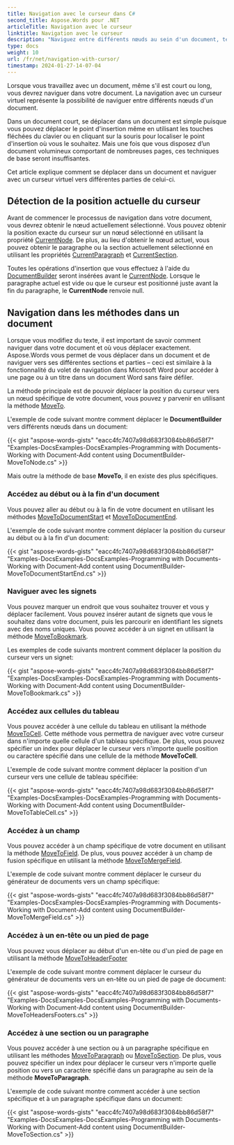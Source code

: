 ```yaml
---
title: Navigation avec le curseur dans C#
second_title: Aspose.Words pour .NET
articleTitle: Navigation avec le curseur
linktitle: Navigation avec le curseur
description: "Naviguez entre différents nœuds au sein d'un document, tels qu'un paragraphe, un signet ou un caractère spécifique à l'aide de C#."
type: docs
weight: 10
url: /fr/net/navigation-with-cursor/
timestamp: 2024-01-27-14-07-04
---
```


Lorsque vous travaillez avec un document, même s'il est court ou long, vous devrez naviguer dans votre document. La navigation avec un curseur virtuel représente la possibilité de naviguer entre différents nœuds d'un document.

Dans un document court, se déplacer dans un document est simple puisque vous pouvez déplacer le point d'insertion même en utilisant les touches fléchées du clavier ou en cliquant sur la souris pour localiser le point d'insertion où vous le souhaitez. Mais une fois que vous disposez d’un document volumineux comportant de nombreuses pages, ces techniques de base seront insuffisantes.

Cet article explique comment se déplacer dans un document et naviguer avec un curseur virtuel vers différentes parties de celui-ci.

## Détection de la position actuelle du curseur

Avant de commencer le processus de navigation dans votre document, vous devrez obtenir le nœud actuellement sélectionné. Vous pouvez obtenir la position exacte du curseur sur un nœud sélectionné en utilisant la propriété [CurrentNode](https://reference.aspose.com/words/fr/net/aspose.words/documentbuilder/currentnode/). De plus, au lieu d'obtenir le nœud actuel, vous pouvez obtenir le paragraphe ou la section actuellement sélectionné en utilisant les propriétés [CurrentParagraph](https://reference.aspose.com/words/fr/net/aspose.words/documentbuilder/currentparagraph/) et [CurrentSection](https://reference.aspose.com/words/fr/net/aspose.words/documentbuilder/currentsection/).

Toutes les opérations d'insertion que vous effectuez à l'aide du [DocumentBuilder](https://reference.aspose.com/words/fr/net/aspose.words/documentbuilder/) seront insérées avant le [CurrentNode](https://reference.aspose.com/words/fr/net/aspose.words/documentbuilder/currentnode/). Lorsque le paragraphe actuel est vide ou que le curseur est positionné juste avant la fin du paragraphe, le **CurrentNode** renvoie null.

## Navigation dans les méthodes dans un document

Lorsque vous modifiez du texte, il est important de savoir comment naviguer dans votre document et où vous déplacer exactement. Aspose.Words vous permet de vous déplacer dans un document et de naviguer vers ses différentes sections et parties – ceci est similaire à la fonctionnalité du volet de navigation dans Microsoft Word pour accéder à une page ou à un titre dans un document Word sans faire défiler.

La méthode principale est de pouvoir déplacer la position du curseur vers un nœud spécifique de votre document, vous pouvez y parvenir en utilisant la méthode [MoveTo](https://reference.aspose.com/words/fr/net/aspose.words/documentbuilder/moveto/).

L'exemple de code suivant montre comment déplacer le **DocumentBuilder** vers différents nœuds dans un document:

{{< gist "aspose-words-gists" "eacc4fc7407a98d683f3084bb86d58f7" "Examples-DocsExamples-DocsExamples-Programming with Documents-Working with Document-Add content using DocumentBuilder-MoveToNode.cs" >}}

Mais outre la méthode de base **MoveTo**, il en existe des plus spécifiques.

### Accédez au début ou à la fin d'un document

Vous pouvez aller au début ou à la fin de votre document en utilisant les méthodes [MoveToDocumentStart](https://reference.aspose.com/words/fr/net/aspose.words/documentbuilder/movetodocumentstart/) et [MoveToDocumentEnd](https://reference.aspose.com/words/fr/net/aspose.words/documentbuilder/movetodocumentend/).

L'exemple de code suivant montre comment déplacer la position du curseur au début ou à la fin d'un document:

{{< gist "aspose-words-gists" "eacc4fc7407a98d683f3084bb86d58f7" "Examples-DocsExamples-DocsExamples-Programming with Documents-Working with Document-Add content using DocumentBuilder-MoveToDocumentStartEnd.cs" >}}

### Naviguer avec les signets

Vous pouvez marquer un endroit que vous souhaitez trouver et vous y déplacer facilement. Vous pouvez insérer autant de signets que vous le souhaitez dans votre document, puis les parcourir en identifiant les signets avec des noms uniques. Vous pouvez accéder à un signet en utilisant la méthode [MoveToBookmark](https://reference.aspose.com/words/fr/net/aspose.words/documentbuilder/movetobookmark/#movetobookmark/).

Les exemples de code suivants montrent comment déplacer la position du curseur vers un signet:

{{< gist "aspose-words-gists" "eacc4fc7407a98d683f3084bb86d58f7" "Examples-DocsExamples-DocsExamples-Programming with Documents-Working with Document-Add content using DocumentBuilder-MoveToBookmark.cs" >}}

### Accédez aux cellules du tableau

Vous pouvez accéder à une cellule du tableau en utilisant la méthode [MoveToCell](https://reference.aspose.com/words/fr/net/aspose.words/documentbuilder/movetocell/). Cette méthode vous permettra de naviguer avec votre curseur dans n'importe quelle cellule d'un tableau spécifique. De plus, vous pouvez spécifier un index pour déplacer le curseur vers n'importe quelle position ou caractère spécifié dans une cellule de la méthode **MoveToCell**.

L'exemple de code suivant montre comment déplacer la position d'un curseur vers une cellule de tableau spécifiée:

{{< gist "aspose-words-gists" "eacc4fc7407a98d683f3084bb86d58f7" "Examples-DocsExamples-DocsExamples-Programming with Documents-Working with Document-Add content using DocumentBuilder-MoveToTableCell.cs" >}}

### Accédez à un champ

Vous pouvez accéder à un champ spécifique de votre document en utilisant la méthode [MoveToField](https://reference.aspose.com/words/fr/net/aspose.words/documentbuilder/movetofield/). De plus, vous pouvez accéder à un champ de fusion spécifique en utilisant la méthode [MoveToMergeField](https://reference.aspose.com/words/fr/net/aspose.words/documentbuilder/movetomergefield/#movetomergefield/).

L'exemple de code suivant montre comment déplacer le curseur du générateur de documents vers un champ spécifique:

{{< gist "aspose-words-gists" "eacc4fc7407a98d683f3084bb86d58f7" "Examples-DocsExamples-DocsExamples-Programming with Documents-Working with Document-Add content using DocumentBuilder-MoveToMergeField.cs" >}}

### Accédez à un en-tête ou un pied de page

Vous pouvez vous déplacer au début d'un en-tête ou d'un pied de page en utilisant la méthode [MoveToHeaderFooter](https://reference.aspose.com/words/fr/net/aspose.words/documentbuilder/movetoheaderfooter/)

L'exemple de code suivant montre comment déplacer le curseur du générateur de documents vers un en-tête ou un pied de page de document:

{{< gist "aspose-words-gists" "eacc4fc7407a98d683f3084bb86d58f7" "Examples-DocsExamples-DocsExamples-Programming with Documents-Working with Document-Add content using DocumentBuilder-MoveToHeadersFooters.cs" >}}

### Accédez à une section ou un paragraphe

Vous pouvez accéder à une section ou à un paragraphe spécifique en utilisant les méthodes [MoveToParagraph](https://reference.aspose.com/words/fr/net/aspose.words/documentbuilder/movetoparagraph/) ou [MoveToSection](https://reference.aspose.com/words/fr/net/aspose.words/documentbuilder/movetosection/). De plus, vous pouvez spécifier un index pour déplacer le curseur vers n'importe quelle position ou vers un caractère spécifié dans un paragraphe au sein de la méthode **MoveToParagraph**.

L'exemple de code suivant montre comment accéder à une section spécifique et à un paragraphe spécifique dans un document:

{{< gist "aspose-words-gists" "eacc4fc7407a98d683f3084bb86d58f7" "Examples-DocsExamples-DocsExamples-Programming with Documents-Working with Document-Add content using DocumentBuilder-MoveToSection.cs" >}}
